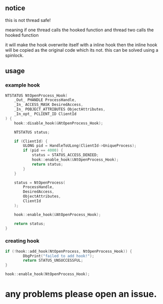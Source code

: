 ## notice

this is not thread safe!

meaning if one thread calls the hooked function
and thread two calls the hooked function

it will make the hook overwrite itself with a inline hook
then the inline hook will be copied as the original code which its not.
this can be solved using a spinlock.

## usage

### example hook
```cpp
NTSTATUS NtOpenProcess_Hook(
	_Out_ PHANDLE ProcessHandle,
	_In_ ACCESS_MASK DesiredAccess,
	_In_ POBJECT_ATTRIBUTES ObjectAttributes,
	_In_opt_ PCLIENT_ID ClientId
) {
	hook::disable_hook(&NtOpenProcess_Hook);

	NTSTATUS status;

	if (ClientId) {
		ULONG pid = HandleToULong(ClientId->UniqueProcess);
		if (pid == 4000) {
			status = STATUS_ACCESS_DENIED;
			hook::enable_hook(&NtOpenProcess_Hook);
			return status;
		}
	}

	status = NtOpenProcess(
		ProcessHandle,
		DesiredAccess,
		ObjectAttributes,
		ClientId
	);

	hook::enable_hook(&NtOpenProcess_Hook);

	return status;
}

```

### creating hook


```cpp 
if (!hook::add_hook(NtOpenProcess, NtOpenProcess_Hook)) {
		DbgPrint("failed to add hook!");
		return STATUS_UNSUCCESSFUL;
}

hook::enable_hook(NtOpenProcess_Hook);

```

# any problems please open an issue.
